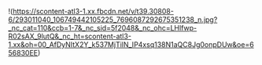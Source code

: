 !(https://scontent-atl3-1.xx.fbcdn.net/v/t39.30808-6/293011040_106749442105225_7696087292675351238_n.jpg?_nc_cat=110&ccb=1-7&_nc_sid=5f2048&_nc_ohc=LHlfwp-R02sAX_9lutQ&_nc_ht=scontent-atl3-1.xx&oh=00_AfDyNItX2Y_k537MjTilN_IP4xsq138N1aQC8Jg0onpDUw&oe=656830EE)
